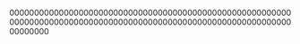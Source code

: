 
00000000000000000000000000000000000000000000000000000000000000000000000000000000000000000000000000000000000000000000000000






















